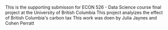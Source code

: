 This is the supporting submisson for ECON 526 - Data Science course final project at the University of British Columbia
This project analyizes the effect of British Columbia's carbon tax
This work was doen by Julia Jaynes and Cohen Perratt
